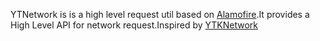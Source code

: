 YTNetwork is is a high level request util based on [Alamofire](https://github.com/Alamofire/Alamofire).It provides a High Level API for network request.Inspired by [YTKNetwork](https://github.com/yuantiku/YTKNetwork)
